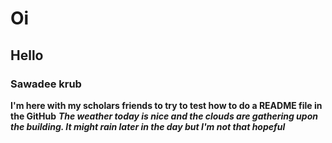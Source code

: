 # Oi
## Hello
### Sawadee krub
**I'm here with my scholars friends to try to test how to do a README file in the GitHub**
_**The weather today is nice and the clouds are gathering upon the building. It might rain later in the day but I'm not that hopeful**_

